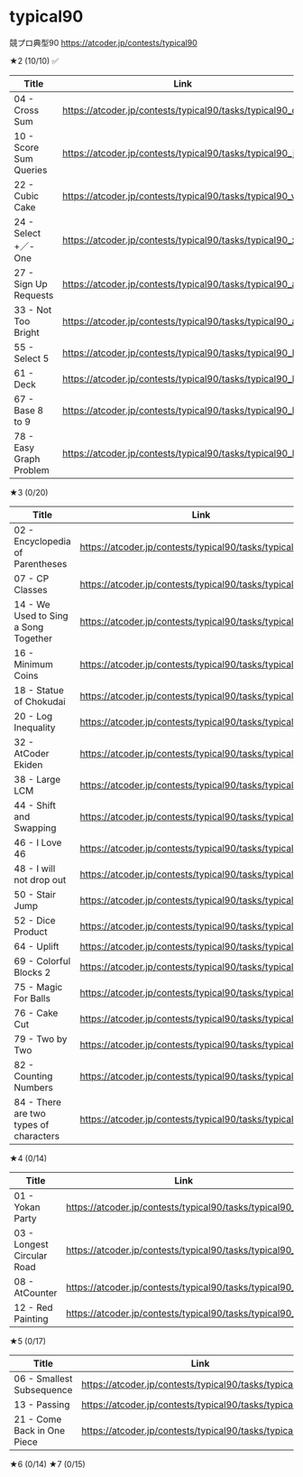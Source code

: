 # typical90
競プロ典型90
https://atcoder.jp/contests/typical90

★2 (10/10) ✅

|Title|Link|Solved?|
| ------------- | ------------- | ------------- |
|04 - Cross Sum|https://atcoder.jp/contests/typical90/tasks/typical90_d|o|
|10 - Score Sum Queries|https://atcoder.jp/contests/typical90/tasks/typical90_j|o|
|22 - Cubic Cake|https://atcoder.jp/contests/typical90/tasks/typical90_v|o|
|24 - Select +／- One|https://atcoder.jp/contests/typical90/tasks/typical90_x|o|
|27 - Sign Up Requests|https://atcoder.jp/contests/typical90/tasks/typical90_aa|o|
|33 - Not Too Bright|https://atcoder.jp/contests/typical90/tasks/typical90_ag|o|
|55 - Select 5|https://atcoder.jp/contests/typical90/tasks/typical90_bc|o|
|61 - Deck|https://atcoder.jp/contests/typical90/tasks/typical90_bi|o|
|67 - Base 8 to 9|https://atcoder.jp/contests/typical90/tasks/typical90_bo|o|
|78 - Easy Graph Problem|https://atcoder.jp/contests/typical90/tasks/typical90_bz|o|

★3 (0/20)

| Title | Link | Solved? |
| ------------- | ------------- | ------------- |
|02 - Encyclopedia of Parentheses | https://atcoder.jp/contests/typical90/tasks/typical90_b | o |
|07 - CP Classes|https://atcoder.jp/contests/typical90/tasks/typical90_g|o|
|14 - We Used to Sing a Song Together|https://atcoder.jp/contests/typical90/tasks/typical90_n||
|16 - Minimum Coins|https://atcoder.jp/contests/typical90/tasks/typical90_p||
|18 - Statue of Chokudai|https://atcoder.jp/contests/typical90/tasks/typical90_r||
|20 - Log Inequality|https://atcoder.jp/contests/typical90/tasks/typical90_t||
|32 - AtCoder Ekiden|https://atcoder.jp/contests/typical90/tasks/typical90_af||
|38 - Large LCM|https://atcoder.jp/contests/typical90/tasks/typical90_al||
|44 - Shift and Swapping|https://atcoder.jp/contests/typical90/tasks/typical90_ar||
|46 - I Love 46|https://atcoder.jp/contests/typical90/tasks/typical90_at||
|48 - I will not drop out|https://atcoder.jp/contests/typical90/tasks/typical90_av||
|50 - Stair Jump|https://atcoder.jp/contests/typical90/tasks/typical90_ax||
|52 - Dice Product|https://atcoder.jp/contests/typical90/tasks/typical90_az||
|64 - Uplift|https://atcoder.jp/contests/typical90/tasks/typical90_bl||
|69 - Colorful Blocks 2|https://atcoder.jp/contests/typical90/tasks/typical90_bq||
|75 - Magic For Balls|https://atcoder.jp/contests/typical90/tasks/typical90_bw||
|76 - Cake Cut|https://atcoder.jp/contests/typical90/tasks/typical90_bx||
|79 - Two by Two|https://atcoder.jp/contests/typical90/tasks/typical90_ca||
|82 - Counting Numbers|https://atcoder.jp/contests/typical90/tasks/typical90_cd||
|84 - There are two types of characters|https://atcoder.jp/contests/typical90/tasks/typical90_cf||


★4 (0/14)

|Title|Link|Solved?|
| ------------- | ------------- | ------------- |
|01 - Yokan Party|https://atcoder.jp/contests/typical90/tasks/typical90_a|o|
|03 - Longest Circular Road|https://atcoder.jp/contests/typical90/tasks/typical90_c|o|
|08 - AtCounter|https://atcoder.jp/contests/typical90/tasks/typical90_h|o|
|12 - Red Painting|https://atcoder.jp/contests/typical90/tasks/typical90_l||


★5 (0/17)

|Title|Link|Solved?|
| ------------- | ------------- | ------------- |
|06 - Smallest Subsequence|https://atcoder.jp/contests/typical90/tasks/typical90_f|解説AC|
|13 - Passing|https://atcoder.jp/contests/typical90/tasks/typical90_m||
|21 - Come Back in One Piece|https://atcoder.jp/contests/typical90/tasks/typical90_u||

★6 (0/14)
★7 (0/15)
